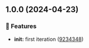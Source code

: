 ## 1.0.0 (2024-04-23)


### :rocket: Features

* **init:** first iteration ([9234348](https://github.com/CloudAtScale/.github/commit/923434819deaa9881a51fc81320a2b6817482da7))

